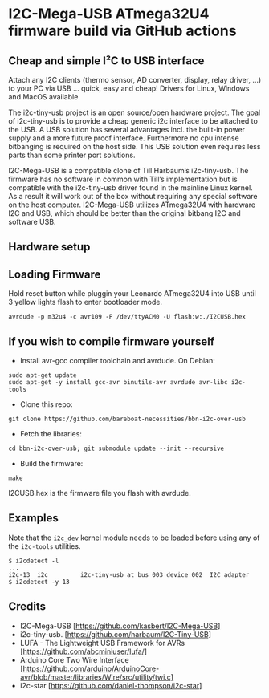 # I2C-Mega-USB ATmega32U4 firmware build via GitHub actions

## Cheap and simple I²C to USB interface

Attach any I2C clients (thermo sensor, AD converter, display, relay driver, ...) to your PC via USB ... quick, easy and cheap! Drivers for Linux, Windows and MacOS available.

The i2c-tiny-usb project is an open source/open hardware project. The goal of i2c-tiny-usb is to provide a cheap generic i2c interface to be attached to the USB. A USB solution has several advantages incl. the built-in power supply and a more future proof interface. Furthermore no cpu intense bitbanging is required on the host side. This USB solution even requires less parts than some printer port solutions.

I2C-Mega-USB is a compatible clone of Till Harbaum’s i2c-tiny-usb. The firmware has no software in common with Till’s implementation but is compatible with the i2c-tiny-usb driver found in the mainline Linux kernel. As a result it will work out of the box without requiring any special software on the host computer. I2C-Mega-USB utilizes ATmega32U4 with hardware I2C and USB, which should be better than the original bitbang I2C and software USB.

## Hardware setup

## Loading Firmware

Hold reset button while pluggin your Leonardo ATmega32U4 into USB until 3 yellow lights flash to enter bootloader mode.

```
avrdude -p m32u4 -c avr109 -P /dev/ttyACM0 -U flash:w:./I2CUSB.hex 
```

## If you wish to compile firmware yourself

- Install avr-gcc compiler toolchain and avrdude.
On Debian:
```
sudo apt-get update
sudo apt-get -y install gcc-avr binutils-avr avrdude avr-libc i2c-tools
```
- Clone this repo:
```
git clone https://github.com/bareboat-necessities/bbn-i2c-over-usb
```
- Fetch the libraries:
```
cd bbn-i2c-over-usb; git submodule update --init --recursive
```
- Build the firmware:
```
make
```

I2CUSB.hex is the firmware file you flash with avrdude.

## Examples

Note that the ```i2c_dev``` kernel module needs to be loaded before using any of the
```i2c-tools``` utilities.

```
$ i2cdetect -l
...
i2c-13	i2c       	i2c-tiny-usb at bus 003 device 002	I2C adapter
$ i2cdetect -y 13
```

## Credits
* I2C-Mega-USB [https://github.com/kasbert/I2C-Mega-USB]
* i2c-tiny-usb. [https://github.com/harbaum/I2C-Tiny-USB]
* LUFA - The Lightweight USB Framework for AVRs [https://github.com/abcminiuser/lufa/]
* Arduino Core Two Wire Interface [https://github.com/arduino/ArduinoCore-avr/blob/master/libraries/Wire/src/utility/twi.c]
* i2c-star [https://github.com/daniel-thompson/i2c-star]
